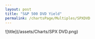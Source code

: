 ```yaml
---
layout: post
title: "S&P 500 DVD Yield"
permalink: /chartsPage/Multiples/SPXDVD
---
```


![title](/assets/Charts/SPX DVD.png)

